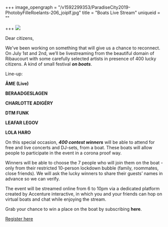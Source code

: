 +++
image_opengraph = "/v1592299353/ParadiseCity2019-PhotobyFilleRoelants-206_joiplf.jpg"
title = "Boats Live Stream"
uniqueid = ""

+++
![](https://res.cloudinary.com/dxswtxauo/image/upload/w_1000/f_auto/v1592299353/ParadiseCity2019-PhotobyFilleRoelants-206_joiplf.jpg)

Dear citizens,

We've been working on something that will give us a chance to reconnect. On July 1st and 2nd, we’ll be livestreaming from the beautiful domain of Ribaucourt with some carefully selected artists in presence of 400 lucky citizens. A kind of small festival **_on boats_**.

Line-up: 

**ÂME (Live)**

**BERAADGESLAGEN**

**CHARLOTTE ADIGÉRY**

**DTM FUNK**

**LEAFAR LEGOV**

**LOLA HARO**

On this special occasion, **_400 contest winners_** will be able to attend for free and live concerts and DJ-sets, from a boat. These boats will allow people to participate in the event in a corona proof way.

Winners will be able to choose the 7 people who will join them on the boat - only from their restricted 10-person lockdown bubble (family, roommates, close friends). We will ask the lucky winners to share their guests’ names in advance so we can verify.

The event will be streamed online from 6 to 10pm via a dedicated platform created by Accenture interactive, in which you and your friends can hop on virtual boats and chat while enjoying the stream.

Grab your chance to win a place on the boat by subscribing **here**.

<a class="btn" href="www.paradisecity.be/boatsregistration"> Register here </a>